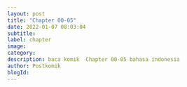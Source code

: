 ```yaml
---
layout: post 
title: "Chapter 00-05"
date: 2022-01-07 08:03:04
subtitle: 
label: chapter
image: 
category: 
description: baca komik  Chapter 00-05 bahasa indonesia 
author: Postkomik
blogId: 
---
```


